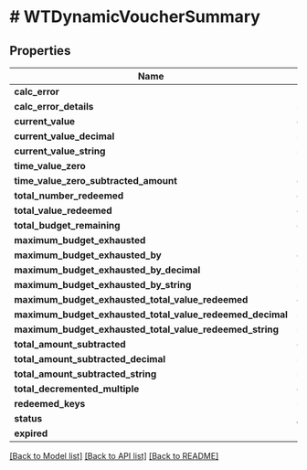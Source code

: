 # # WTDynamicVoucherSummary

## Properties

Name | Type | Description | Notes
------------ | ------------- | ------------- | -------------
**calc_error** | **bool** |  |
**calc_error_details** | **string** |  |
**current_value** | **double** |  |
**current_value_decimal** | **string** |  |
**current_value_string** | **string** |  |
**time_value_zero** | **bool** |  |
**time_value_zero_subtracted_amount** | **double** |  |
**total_number_redeemed** | **double** |  |
**total_value_redeemed** | **double** |  |
**total_budget_remaining** | **double** |  |
**maximum_budget_exhausted** | **bool** |  |
**maximum_budget_exhausted_by** | **double** |  |
**maximum_budget_exhausted_by_decimal** | **string** |  |
**maximum_budget_exhausted_by_string** | **string** |  |
**maximum_budget_exhausted_total_value_redeemed** | **double** |  |
**maximum_budget_exhausted_total_value_redeemed_decimal** | **string** |  |
**maximum_budget_exhausted_total_value_redeemed_string** | **string** |  |
**total_amount_subtracted** | **double** |  |
**total_amount_subtracted_decimal** | **string** |  |
**total_amount_subtracted_string** | **string** |  |
**total_decremented_multiple** | **double** |  |
**redeemed_keys** | **string[]** |  |
**status** | [**AnyOfStringStringString**](AnyOfStringStringString.md) |  |
**expired** | **bool** |  |

[[Back to Model list]](../../README.md#models) [[Back to API list]](../../README.md#endpoints) [[Back to README]](../../README.md)
